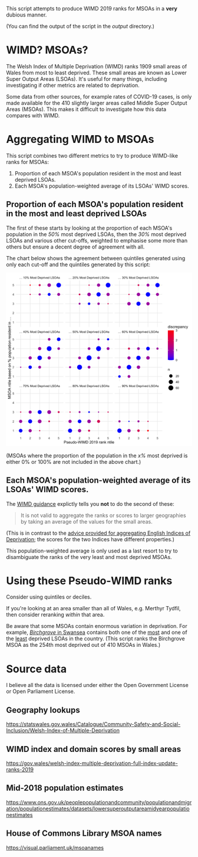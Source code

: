 
This script attempts to produce WIMD 2019 ranks for MSOAs in a **very** dubious manner.

(You can find the output of the script in the *output* directory.)

# WIMD? MSOAs?

The Welsh Index of Multiple Deprivation (WIMD) ranks 1909 small areas of Wales from most to least deprived. These small areas are known as Lower Super Output Areas (LSOAs). It's useful for many things, including investigating if other metrics are related to deprivation.

Some data from other sources, for example rates of COVID-19 cases, is only made available for the 410 slightly larger areas called Middle Super Output Areas (MSOAs). This makes it difficult to investigate how this data compares with WIMD.

# Aggregating WIMD to MSOAs

This script combines two different metrics to try to produce WIMD-like ranks for MSOAs:

  1. Proportion of each MSOA's population resident in the most and least deprived LSOAs.
  2. Each MSOA's population-weighted average of its LSOAs' WIMD scores.

## Proportion of each MSOA's population resident in the most and least deprived LSOAs

The first of these starts by looking at the proportion of each MSOA's population in the *50%* most deprived LSOAs, then the *30%* most deprived LSOAs and various other cut-offs, weighted to emphasise some more than others but ensure a decent degree of agreement with all.

The chart below shows the agreement between quintiles generated using only each cut-off and the quintiles generated by this script:

![Chart showing quintiles produced by different methods](https://raw.githubusercontent.com/stupidpupil/wimd_msoa/main/output/ntile_comparison.png)

(MSOAs where the proportion of the population in the *x%* most deprived is either 0% or 100% are not included in the above chart.)

## Each MSOA's population-weighted average of its LSOAs' WIMD scores.

The [WIMD guidance](https://gov.wales/sites/default/files/statistics-and-research/2020-06/welsh-index-multiple-deprivation-2019-guidance.pdf#page=12) explictly tells you **not** to do the second of these:

> It is not valid to aggregate the ranks or scores to larger geographies by taking an average of the values for the small areas. 

(This is in contrast to the [advice provided for aggregating English Indices of Deprivation](https://assets.publishing.service.gov.uk/government/uploads/system/uploads/attachment_data/file/833947/IoD2019_Research_Report.pdf#page=68); the scores for the two Indices have different properties.)

This population-weighted average is only used as a last resort to try to disambiguate the ranks of the very least and most deprived MSOAs.

# Using these Pseudo-WIMD ranks

Consider using quintiles or deciles.

If you're looking at an area smaller than all of Wales, e.g. Merthyr Tydfil, then consider reranking *within* that area.

Be aware that some MSOAs contain enormous variation in deprivation. For example, [*Birchgrove* in Swansea](https://wimd.gov.wales/geography/msoa/W02000173) contains both one of the [most](https://wimd.gov.wales/lsoa/w01000801) and one of the [least](https://wimd.gov.wales/lsoa/w01000800) deprived LSOAs in the country. (This script ranks the Birchgrove MSOA as the 254th most deprived out of 410 MSOAs in Wales.)

# Source data

I believe all the data is licensed under either the Open Government License or Open Parliament License.

## Geography lookups 
https://statswales.gov.wales/Catalogue/Community-Safety-and-Social-Inclusion/Welsh-Index-of-Multiple-Deprivation

## WIMD index and domain scores by small areas

https://gov.wales/welsh-index-multiple-deprivation-full-index-update-ranks-2019

## Mid-2018 population estimates

https://www.ons.gov.uk/peoplepopulationandcommunity/populationandmigration/populationestimates/datasets/lowersuperoutputareamidyearpopulationestimates

## House of Commons Library MSOA names

https://visual.parliament.uk/msoanames

